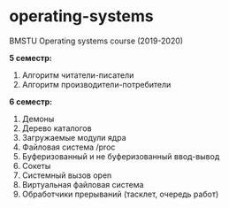 # operating-systems
BMSTU Operating systems course (2019-2020)

**5 семестр:** 
1. Алгоритм читатели-писатели
2. Алгоритм производители-потребители


**6 семестр:**  

1. Демоны
2. Дерево каталогов
3. Загружаемые модули ядра
4. Файловая система /proc
5. Буферизованный и не буферизованный ввод-вывод
6. Сокеты
7. Системный вызов open
8. Виртуальная файловая система
9. Обработчики прерываний (тасклет, очередь работ)
